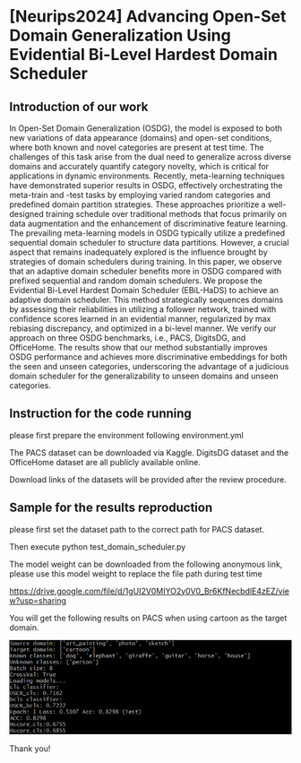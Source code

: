 # [Neurips2024] Advancing Open-Set Domain Generalization Using Evidential Bi-Level Hardest Domain Scheduler

## Introduction of our work

In Open-Set Domain Generalization (OSDG), the model is exposed to both new variations of data appearance (domains) and open-set conditions, where both known and novel categories are present at test time. The challenges of this task arise from the dual need to generalize across diverse domains and accurately quantify category novelty, which is critical for applications in dynamic environments. Recently, meta-learning techniques have demonstrated superior results in OSDG, effectively orchestrating the meta-train and -test tasks by employing varied random categories and predefined domain partition strategies. These approaches prioritize a well-designed training schedule over traditional methods that focus primarily on data augmentation and the enhancement of discriminative feature learning. The prevailing meta-learning models in OSDG typically utilize a predefined sequential domain scheduler to structure data partitions. However, a crucial aspect that remains inadequately explored is the influence brought by strategies of domain schedulers during training. In this paper, we observe that an adaptive domain scheduler benefits more in OSDG compared with prefixed sequential and random domain schedulers. We propose the Evidential Bi-Level Hardest Domain Scheduler (EBiL-HaDS) to achieve an adaptive domain scheduler. This method strategically sequences domains by assessing their reliabilities in utilizing a follower network, trained with confidence scores learned in an evidential manner, regularized by max rebiasing discrepancy, and optimized in a bi-level manner. We verify our approach on three OSDG benchmarks, i.e., PACS, DigitsDG, and OfficeHome. The results show that our method substantially improves OSDG performance and achieves more discriminative embeddings for both the seen and unseen categories, underscoring the advantage of a judicious domain scheduler for the generalizability to unseen domains and unseen categories.

## Instruction for the code running

please first prepare the environment following environment.yml


The PACS dataset can be downloaded via Kaggle. DigitsDG dataset and the OfficeHome dataset are all publicly available online.


Download links of the datasets will be provided after the review procedure. 


## Sample for the results reproduction

please first set the dataset path to the correct path for PACS dataset.

Then execute python test_domain_scheduler.py

The model weight can be downloaded from the following anonymous link, please use this model weight to replace the file path during test time

https://drive.google.com/file/d/1gUI2V0MIYO2y0V0_Br6KfNecbdlE4zEZ/view?usp=sharing



You will get the following results on PACS when using cartoon as the target domain.

![Alt text](test.png)


Thank you!


